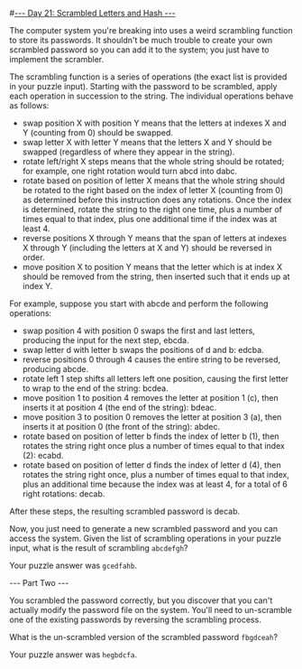 #[--- Day 21: Scrambled Letters and Hash ---](http://adventofcode.com/2016/day/21)

The computer system you're breaking into uses a weird scrambling function to store its passwords. It shouldn't be much trouble to create your own scrambled password so you can add it to the system; you just have to implement the scrambler.

The scrambling function is a series of operations (the exact list is provided in your puzzle input). Starting with the password to be scrambled, apply each operation in succession to the string. The individual operations behave as follows:

- swap position X with position Y means that the letters at indexes X and Y (counting from 0) should be swapped.
- swap letter X with letter Y means that the letters X and Y should be swapped (regardless of where they appear in the string).
- rotate left/right X steps means that the whole string should be rotated; for example, one right rotation would turn abcd into dabc.
- rotate based on position of letter X means that the whole string should be rotated to the right based on the index of letter X (counting from 0) as determined before this instruction does any rotations. Once the index is determined, rotate the string to the right one time, plus a number of times equal to that index, plus one additional time if the index was at least 4.
- reverse positions X through Y means that the span of letters at indexes X through Y (including the letters at X and Y) should be reversed in order.
- move position X to position Y means that the letter which is at index X should be removed from the string, then inserted such that it ends up at index Y.  

For example, suppose you start with abcde and perform the following operations:

- swap position 4 with position 0 swaps the first and last letters, producing the input for the next step, ebcda.
- swap letter d with letter b swaps the positions of d and b: edcba.
- reverse positions 0 through 4 causes the entire string to be reversed, producing abcde.
- rotate left 1 step shifts all letters left one position, causing the first letter to wrap to the end of the string: bcdea.
- move position 1 to position 4 removes the letter at position 1 (c), then inserts it at position 4 (the end of the string): bdeac.
- move position 3 to position 0 removes the letter at position 3 (a), then inserts it at position 0 (the front of the string): abdec.
- rotate based on position of letter b finds the index of letter b (1), then rotates the string right once plus a number of times equal to that index (2): ecabd.
- rotate based on position of letter d finds the index of letter d (4), then rotates the string right once, plus a number of times equal to that index, plus an additional time because the index was at least 4, for a total of 6 right rotations: decab.  

After these steps, the resulting scrambled password is decab.

Now, you just need to generate a new scrambled password and you can access the system. Given the list of scrambling operations in your puzzle input, what is the result of scrambling ``abcdefgh``?

Your puzzle answer was ``gcedfahb``.

--- Part Two ---

You scrambled the password correctly, but you discover that you can't actually modify the password file on the system. You'll need to un-scramble one of the existing passwords by reversing the scrambling process.

What is the un-scrambled version of the scrambled password ``fbgdceah``?

Your puzzle answer was ``hegbdcfa``.